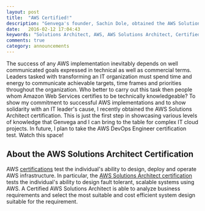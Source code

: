 ```yaml
---
layout: post
title:  "AWS Certified!"
description: "Genvega's founder, Sachin Dole, obtained the AWS Solution Architect certificate on Feb 8 2016. The certification is a basic valuation of an individual's skills on the AWS cloud platform."
date:   2016-02-12 17:04:43
keywords: "Solutions Architect, AWS, AWS Solutions Architect, Certified, Cloud, Cloud Architect"
comments: true
category: announcements
---
```


<p>The success of any AWS implementation inevitably depends on well communicated goals expressed in technical as well as commercial terms. Leaders tasked with transforming an IT organization must spend time and energy to communicate achievable targets, time frames and priorities throughout the organization. Who better to carry out this task then people whom Amazon Web Services certifies to be technically knowledgeable? To show my commitment to successful AWS implementations and to show solidarity with an IT leader's cause, I recently obtained the AWS Solutions Architect certification. This is just the first step in showcasing various levels of knowledge that Genvega and I can bring to the table for complex IT cloud projects. In future, I plan to take the AWS DevOps Engineer certification test. Watch this space!</p>
<h2>About the AWS Solutions Architect Certification</h2>
<p>AWS <a href="https://aws.amazon.com/certification/">certifications</a> test the individual's ability to design, deploy and operate AWS infrastructure. In particular, the <a href="https://aws.amazon.com/certification/certified-solutions-architect-associate/">AWS Solutions Architect certification</a> tests the individual's ability to design fault tolerant, scalable systems using AWS. A Certified AWS Solutions Architect is able to analyze business requirements and select the most suitable and cost efficient system design suitable for the requirement. 
</p>

